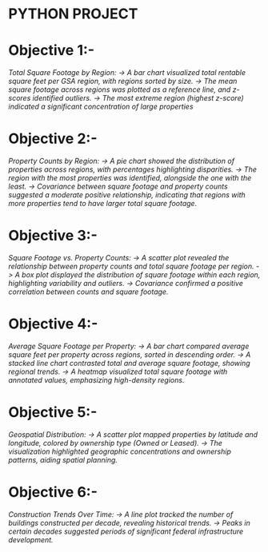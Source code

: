 # PYTHON PROJECT
# Objective 1:- 
<i>Total Square Footage by Region:
-> A bar chart visualized total rentable square feet per GSA region, with
regions sorted by size.
-> The mean square footage across regions was plotted as a reference line, and
z-scores identified outliers.
-> The most extreme region (highest z-score) indicated a significant
concentration of large properties</i>

# Objective 2:- 
<i>Property Counts by Region:
-> A pie chart showed the distribution of properties across regions, with
percentages highlighting disparities.
-> The region with the most properties was identified, alongside the one with
the least.
-> Covariance between square footage and property counts suggested a
moderate positive relationship, indicating that regions with more properties
tend to have larger total square footage.</i>

# Objective 3:- 
<i>Square Footage vs. Property Counts:
-> A scatter plot revealed the relationship between property counts and total
square footage per region.
-> A box plot displayed the distribution of square footage within each region,
highlighting variability and outliers.
-> Covariance confirmed a positive correlation between counts and square
footage.</i>

# Objective 4:-
<i>Average Square Footage per Property:
-> A bar chart compared average square feet per property across regions,
sorted in descending order.
-> A stacked line chart contrasted total and average square footage, showing
regional trends.
-> A heatmap visualized total square footage with annotated values,
emphasizing high-density regions.</i>

# Objective 5:-
<i>Geospatial Distribution:
-> A scatter plot mapped properties by latitude and longitude, colored by
ownership type (Owned or Leased).
-> The visualization highlighted geographic concentrations and ownership
patterns, aiding spatial planning.</i>

# Objective 6:-
<i>Construction Trends Over Time:
-> A line plot tracked the number of buildings constructed per decade,
revealing historical trends.
-> Peaks in certain decades suggested periods of significant federal
infrastructure development.</i>

